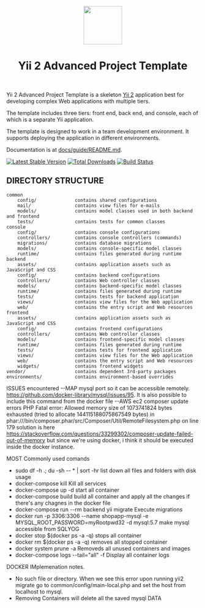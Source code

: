 <p align="center">
    <a href="https://github.com/yiisoft" target="_blank">
        <img src="https://avatars0.githubusercontent.com/u/993323" height="100px">
    </a>
    <h1 align="center">Yii 2 Advanced Project Template</h1>
    <br>
</p>

Yii 2 Advanced Project Template is a skeleton [Yii 2](http://www.yiiframework.com/) application best for
developing complex Web applications with multiple tiers.

The template includes three tiers: front end, back end, and console, each of which
is a separate Yii application.

The template is designed to work in a team development environment. It supports
deploying the application in different environments.

Documentation is at [docs/guide/README.md](docs/guide/README.md).

[![Latest Stable Version](https://img.shields.io/packagist/v/yiisoft/yii2-app-advanced.svg)](https://packagist.org/packages/yiisoft/yii2-app-advanced)
[![Total Downloads](https://img.shields.io/packagist/dt/yiisoft/yii2-app-advanced.svg)](https://packagist.org/packages/yiisoft/yii2-app-advanced)
[![Build Status](https://travis-ci.org/yiisoft/yii2-app-advanced.svg?branch=master)](https://travis-ci.org/yiisoft/yii2-app-advanced)

DIRECTORY STRUCTURE
-------------------

```
common
    config/              contains shared configurations
    mail/                contains view files for e-mails
    models/              contains model classes used in both backend and frontend
    tests/               contains tests for common classes    
console
    config/              contains console configurations
    controllers/         contains console controllers (commands)
    migrations/          contains database migrations
    models/              contains console-specific model classes
    runtime/             contains files generated during runtime
backend
    assets/              contains application assets such as JavaScript and CSS
    config/              contains backend configurations
    controllers/         contains Web controller classes
    models/              contains backend-specific model classes
    runtime/             contains files generated during runtime
    tests/               contains tests for backend application    
    views/               contains view files for the Web application
    web/                 contains the entry script and Web resources
frontend
    assets/              contains application assets such as JavaScript and CSS
    config/              contains frontend configurations
    controllers/         contains Web controller classes
    models/              contains frontend-specific model classes
    runtime/             contains files generated during runtime
    tests/               contains tests for frontend application
    views/               contains view files for the Web application
    web/                 contains the entry script and Web resources
    widgets/             contains frontend widgets
vendor/                  contains dependent 3rd-party packages
environments/            contains environment-based overrides
```

ISSUES encountered
--MAP mysql port so it can be accessible remotely. https://github.com/docker-library/mysql/issues/95. It is also possible to include this command from the docker file
--AWS ec2 composer update errors PHP Fatal error: Allowed memory size of 1073741824 bytes exhausted (tried to allocate 144115188075867549 bytes) in phar:///bin/composer.phar/src/Composer/Util/RemoteFilesystem.php on line 179 solution is here https://stackoverflow.com/questions/33299302/composer-update-failed-out-of-memory but since we're using docker, i think it should be executed inside the docker instance.

MOST Commonly used comands
*  sudo df -h .; du -sh -- * | sort -hr 
	list down all files and folders with disk usage
*  docker-compose kill
	Kill all services
* docker-compose up -d 
	start all container
* docker-compose build
	build all container and apply all the changes if there's any chagnes in the docker file
* docker-compose run --rm backend yii migrate
        Execute migrations
* docker run -p 3306:3306 --name shopapp-mysql -e MYSQL_ROOT_PASSWORD=myRootpwd32 -d mysql:5.7
        make mysql accessible from SQLYOG
*  docker stop $(docker ps -a -q)
	stops all container 
* docker rm $(docker ps -a -q) 
	removes all stopped container 
* docker system prune -a
	Removeds all unused containers and images
* docker-compose logs --tail="all" -f 
	Display all container logs



DOCKER IMplemenation notes. 
* No such file or directory. When we see this error upon running yii2 migrate go to common/config/main-local.php and set the host from localhost to mysql. 
* Removing Containers will delete all the saved mysql DATA









